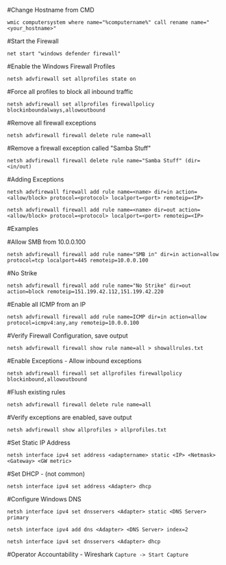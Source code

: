 #Change Hostname from CMD

`wmic computersystem where name="%computername%" call rename name="<your_hostname>"`

#Start the Firewall

`net start "windows defender firewall"`

#Enable the Windows Firewall Profiles

`netsh advfirewall set allprofiles state on`

#Force all profiles to block all inbound traffic

`netsh advfirewall set allprofiles firewallpolicy blockinboundalways,allowoutbound`

#Remove all firewall exceptions

`netsh advfirewall firewall delete rule name=all`

#Remove a firewall exception called "Samba Stuff"

`netsh advfirewall firewall delete rule name="Samba Stuff" (dir=<in/out)`

#Adding Exceptions

`netsh advfirewall firewall add rule name=<name> dir=in action=<allow/block> protocol=<protocol> localport=<port> remoteip=<IP>`

`netsh advfirewall firewall add rule name=<name> dir=out action=<allow/block> protocol=<protocol> localport=<port> remoteip=<IP>`

#Examples

#Allow SMB from 10.0.0.100

`netsh advfirewall firewall add rule name="SMB in" dir=in action=allow protocol=tcp localport=445 remoteip=10.0.0.100`

#No Strike

`netsh advfirewall firewall add rule name="No Strike" dir=out action=block remoteip=151.199.42.112,151.199.42.220`

#Enable all ICMP from an IP

`netsh advfirewall firewall add rule name=ICMP dir=in action=allow protocol=icmpv4:any,any remoteip=10.0.0.100`

#Verify Firewall Configuration, save output

`netsh advfirewall firewall show rule name=all > showallrules.txt`

#Enable Exceptions - Allow inbound exceptions

`netsh advfirewall firewall set allprofiles firewallpolicy blockinbound,allowoutbound`

#Flush existing rules

`netsh advfirewall firewall delete rule name=all`

#Verify exceptions are enabled, save output

`netsh advfirewall show allprofiles > allprofiles.txt`

#Set Static IP Address

`netsh interface ipv4 set address <adaptername> static <IP> <Netmask> <Gateway> <GW metric>`

#Set DHCP - (not common)

`netsh interface ipv4 set address <Adapter> dhcp`

#Configure Windows DNS

`netsh interface ipv4 set dnsservers <Adapter> static <DNS Server> primary`

`netsh interface ipv4 add dns <Adapter> <DNS Server> index=2`

`netsh interface ipv4 set dnsservers <Adapter> dhcp`

#Operator Accountability - Wireshark
`Capture -> Start Capture`


